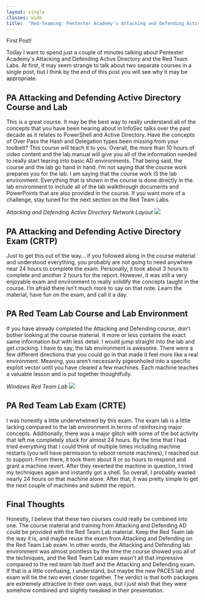 ```yaml
---
layout: single
classes: wide
title:  "Red-Teaming: Pentester Academy's Attacking and Defending Active Directory and Red Team Labs (CRTP/CRTE)"
---
```


First Post!

Today I want to spend just a couple of minutes talking about Pentester Academy's Attacking and Defending Active Directory and the Red Team Labs.
At first, it may seem strange to talk about two separate courses in a single post, but I think by the end of this post you will see why it may be appropriate.

## PA Attacking and Defending Active Directory Course and Lab
This is a great course. It may be the best way to really understand all of the concepts that you have been hearing about in InfoSec talks over the past decade as it relates to PowerShell and Active Directory. Have the concepts of Over Pass the Hash and Delegation types been missing from your toolbelt? This course will teach it to you. Overall, the more than 10 hours of video content and the lab manual will give you all of the information needed to really start tearing into basic AD environments. 
That being said, the course and the lab go hand in hand. I’m not saying that the course work prepares you for the lab. I am saying that the course work IS the lab environment. Everything that is shown in the course is done directly in the lab environment to include all of the lab walkthrough documents and PowerPoints that are also provided in the course. If you want more of a challenge, stay tuned for the next section on the Red Team Labs.

*Attacking and Defending Active Directory Network Layout*
![](https://www.pentesteracademy.com/img/activedirectorylab.png)

## PA Attacking and Defending Active Directory Exam (CRTP)
Just to get this out of the way… if you followed along in the course material and understood everything, you probably are not going to need anywhere near 24 hours to complete the exam. Personally, it took about 3 hours to complete and another 2 hours for the report. However, it was still a very enjoyable exam and environment to really solidify the concepts taught in the course. I’m afraid there isn’t much more to say on that note. Learn the material, have fun on the exam, and call it a day.

## PA Red Team Lab Course and Lab Environment
If you have already completed the Attacking and Defending course, don’t bother looking at the course material. It more or less contains the exact same information but with less detail. I would jump straight into the lab and get cracking. 
I have to say, the lab environment is awesome. There were a few different directions that you could go in that made it feel more like a real environment. Meaning, you aren’t necessarily pigeonholed into a specific exploit vector until you have cleared a few machines. Each machine teaches a valuable lesson and is put together thoughtfully. 

*Windows Red Team Lab*
![](https://www.pentesteracademy.com/img/redteamlab.png)

## PA Red Team Lab Exam (CRTE)
I was honestly a little underwhelmed by this exam. The exam lab is a little lacking compared to the lab environment in terms of reinforcing major concepts. Additionally, there was a major glitch with some of the bot activity that left me completely stuck for almost 24 hours. By the time that I had tried everything that I could think of multiple times including machine restarts (you will have permission to reboot remote machines), I reached out to support. From there, it took them about 8 or so hours to respond and grant a machine revert. After they reverted the machine in question, I tried my techniques again and instantly got a shell. So overall, I probably wasted nearly 24 hours on that machine alone. After that, it was pretty simple to get the next couple of machines and submit the report.

## Final Thoughts
Honestly, I believe that these two courses could really be combined into one. The course material and training from Attacking and Defending AD could be provided with the Red Team Lab material. Keep the Red Team lab the way it is, and maybe reuse the exam from Attacking and Defending on the Red Team Lab exam. In other words, the Attacking and Defending lab environment was almost pointless by the time the course showed you all of the techniques, and the Red Team Lab exam wasn’t all that impressive compared to the red team lab itself and the Attacking and Defending exam. If that is a little confusing, I understand, but maybe the new PACES lab and exam will tie the two even closer together. 
The verdict is that both packages are extremely attractive in their own ways, but I just wish that they were somehow combined and slightly tweaked in their presentation. 

